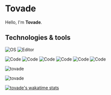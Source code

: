 # Tovade
Hello, I'm **Tovade**.

## Technologies & tools

![OS](https://img.shields.io/badge/OS-Windows-informational?style=flat&logo=OS&logoColor=white&color=2bbc8a)
![Editor](https://img.shields.io/badge/Editor-VScode-informational?style=flat&logo=Editor&logoColor=white&color=2bbc8a)

![Code](https://img.shields.io/badge/Code-Javascript-informational?style=flat&logo=Code&logoColor=white&color=2bbc8a)
![Code](https://img.shields.io/badge/Code-Nodejs-informational?style=flat&logo=Code&logoColor=white&color=2bbc8a)
![Code](https://img.shields.io/badge/Code-Typescript-informational?style=flat&logo=Code&logoColor=white&color=2bbc8a) 
![Code](https://img.shields.io/badge/Code-HTML-informational?style=flat&logo=Code&logoColor=white&color=2bbc8a)
![Code](https://img.shields.io/badge/Code-CSS-informational?style=flat&logo=Code&logoColor=white&color=2bbc8a)
![Code](https://img.shields.io/badge/Code-React-informational?style=flat&logo=Code&logoColor=white&color=2bbc8a)

![tovade](https://github-readme-stats.vercel.app/api?username=tovade&show_icons=true&theme=tokyonight&hide=["issues"])

![tovade](https://github-readme-stats.vercel.app/api/top-langs?username=tovade&show_icons=true&theme=tokyonight&layout=compact)

[![tovade's wakatime stats](https://github-readme-stats.vercel.app/api/wakatime?username=tovade&layout=compact)](https://github.com/anuraghazra/github-readme-stats)
 
